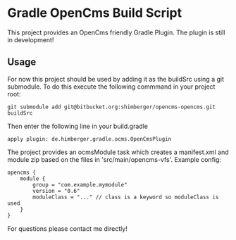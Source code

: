 Gradle OpenCms Build Script
===========================

This project provides an OpenCms friendly Gradle Plugin.
The plugin is still in development!

Usage
-----

For now this project should be used by adding it as the buildSrc using a git submodule.
To do this execute the following commmand in your project root:

    git submodule add git@bitbucket.org:shimberger/opencms-opencms.git buildSrc

Then enter the following line in your build.gradle

    apply plugin: de.himberger.gradle.ocms.OpenCmsPlugin

The project provides an ocmsModule task which creates a manifest.xml and module zip based on the files in
'src/main/opencms-vfs'. Example config:

    opencms {
        module {
            group = "com.example.mymodule"
            version = "0.6"
            moduleClass = "..." // class is a keyword so moduleClass is used
        }
    }

For questions please contact me directly!